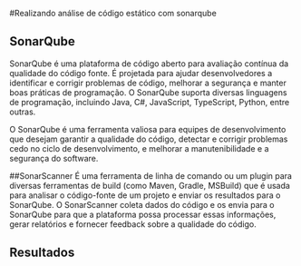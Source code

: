#Realizando análise de código estático com sonarqube
## SonarQube
SonarQube é uma plataforma de código aberto para avaliação contínua da qualidade do código fonte. É projetada para ajudar desenvolvedores a identificar e corrigir problemas de código, melhorar a segurança e manter boas práticas de programação. O SonarQube suporta diversas linguagens de programação, incluindo Java, C#, JavaScript, TypeScript, Python, entre outras.

O SonarQube é uma ferramenta valiosa para equipes de desenvolvimento que desejam garantir a qualidade do código, detectar e corrigir problemas cedo no ciclo de desenvolvimento, e melhorar a manutenibilidade e a segurança do software.

##SonarScanner
É uma ferramenta de linha de comando ou um plugin para diversas ferramentas de build (como Maven, Gradle, MSBuild) que é usada para analisar o código-fonte de um projeto e enviar os resultados para o SonarQube. O SonarScanner coleta dados do código e os envia para o SonarQube para que a plataforma possa processar essas informações, gerar relatórios e fornecer feedback sobre a qualidade do código.

## Resultados 
